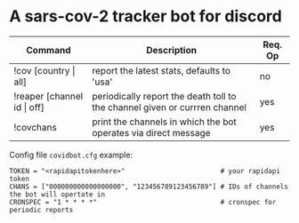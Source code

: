 # A sars-cov-2 tracker bot for discord



| Command  | Description  | Req. Op  |
|---|---|---|
| !cov [country \| all]  | report the latest stats, defaults to 'usa'  | no  |
| !reaper [channel id \| off] | periodically report the death toll to the channel given or currren channel  | yes  |
| !covchans | print the channels in which the bot operates via direct message | yes  |

Config file `covidbot.cfg` example:

    TOKEN = "<rapidapitokenhere>"                        # your rapidapi token
    CHANS = ["000000000000000000", "123456789123456789"] # IDs of channels the bot will opertate in
    CRONSPEC = "1 * * * *"                               # cronspec for periodic reports
